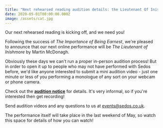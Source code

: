 ```yaml
---
title: "Next rehearsed reading audition details: the Lieutenant Of Inishmore"
date: 2020-05-01T00:00:00.000Z
image: /assets/cat.jpg
---
```

Our next rehearsed reading is kicking off, and we need you!

Following the success of *The Importance of Being Earnest*, we're pleased to announce that our next online performance will be *The Lieutenant of Inishmore* by Martin McDonagh.

Obviously these days we can't run a proper in-person audition process! But in order to open it up to people who may not have performed with Sedos before, we'd like anyone interested to submit a mini audition video - just one minute or less of you performing a monologue of any sort on your webcam or phone camera. 

Check out the **[audition notice](https://files.constantcontact.com/c1bb0b81101/307f91b2-3869-4c5d-9db2-0ad5c077cc12.pdf)** for details. It's very informal, so if you're interested then get recording!

Send audition videos and any questions to us at events@sedos.co.uk. 

The performance itself will take place in the last weekend of May, so watch this space for details of how you can watch!